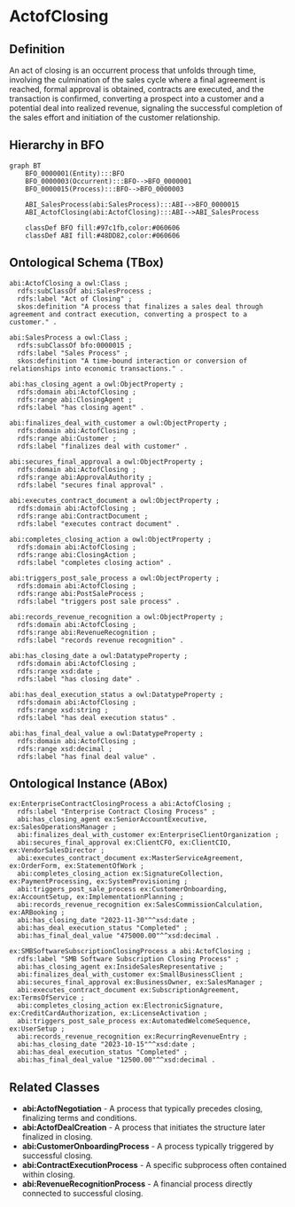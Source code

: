 # ActofClosing

## Definition
An act of closing is an occurrent process that unfolds through time, involving the culmination of the sales cycle where a final agreement is reached, formal approval is obtained, contracts are executed, and the transaction is confirmed, converting a prospect into a customer and a potential deal into realized revenue, signaling the successful completion of the sales effort and initiation of the customer relationship.

## Hierarchy in BFO
```mermaid
graph BT
    BFO_0000001(Entity):::BFO
    BFO_0000003(Occurrent):::BFO-->BFO_0000001
    BFO_0000015(Process):::BFO-->BFO_0000003
    
    ABI_SalesProcess(abi:SalesProcess):::ABI-->BFO_0000015
    ABI_ActofClosing(abi:ActofClosing):::ABI-->ABI_SalesProcess
    
    classDef BFO fill:#97c1fb,color:#060606
    classDef ABI fill:#48DD82,color:#060606
```

## Ontological Schema (TBox)
```turtle
abi:ActofClosing a owl:Class ;
  rdfs:subClassOf abi:SalesProcess ;
  rdfs:label "Act of Closing" ;
  skos:definition "A process that finalizes a sales deal through agreement and contract execution, converting a prospect to a customer." .

abi:SalesProcess a owl:Class ;
  rdfs:subClassOf bfo:0000015 ;
  rdfs:label "Sales Process" ;
  skos:definition "A time-bound interaction or conversion of relationships into economic transactions." .

abi:has_closing_agent a owl:ObjectProperty ;
  rdfs:domain abi:ActofClosing ;
  rdfs:range abi:ClosingAgent ;
  rdfs:label "has closing agent" .

abi:finalizes_deal_with_customer a owl:ObjectProperty ;
  rdfs:domain abi:ActofClosing ;
  rdfs:range abi:Customer ;
  rdfs:label "finalizes deal with customer" .

abi:secures_final_approval a owl:ObjectProperty ;
  rdfs:domain abi:ActofClosing ;
  rdfs:range abi:ApprovalAuthority ;
  rdfs:label "secures final approval" .

abi:executes_contract_document a owl:ObjectProperty ;
  rdfs:domain abi:ActofClosing ;
  rdfs:range abi:ContractDocument ;
  rdfs:label "executes contract document" .

abi:completes_closing_action a owl:ObjectProperty ;
  rdfs:domain abi:ActofClosing ;
  rdfs:range abi:ClosingAction ;
  rdfs:label "completes closing action" .

abi:triggers_post_sale_process a owl:ObjectProperty ;
  rdfs:domain abi:ActofClosing ;
  rdfs:range abi:PostSaleProcess ;
  rdfs:label "triggers post sale process" .

abi:records_revenue_recognition a owl:ObjectProperty ;
  rdfs:domain abi:ActofClosing ;
  rdfs:range abi:RevenueRecognition ;
  rdfs:label "records revenue recognition" .

abi:has_closing_date a owl:DatatypeProperty ;
  rdfs:domain abi:ActofClosing ;
  rdfs:range xsd:date ;
  rdfs:label "has closing date" .

abi:has_deal_execution_status a owl:DatatypeProperty ;
  rdfs:domain abi:ActofClosing ;
  rdfs:range xsd:string ;
  rdfs:label "has deal execution status" .

abi:has_final_deal_value a owl:DatatypeProperty ;
  rdfs:domain abi:ActofClosing ;
  rdfs:range xsd:decimal ;
  rdfs:label "has final deal value" .
```

## Ontological Instance (ABox)
```turtle
ex:EnterpriseContractClosingProcess a abi:ActofClosing ;
  rdfs:label "Enterprise Contract Closing Process" ;
  abi:has_closing_agent ex:SeniorAccountExecutive, ex:SalesOperationsManager ;
  abi:finalizes_deal_with_customer ex:EnterpriseClientOrganization ;
  abi:secures_final_approval ex:ClientCFO, ex:ClientCIO, ex:VendorSalesDirector ;
  abi:executes_contract_document ex:MasterServiceAgreement, ex:OrderForm, ex:StatementOfWork ;
  abi:completes_closing_action ex:SignatureCollection, ex:PaymentProcessing, ex:SystemProvisioning ;
  abi:triggers_post_sale_process ex:CustomerOnboarding, ex:AccountSetup, ex:ImplementationPlanning ;
  abi:records_revenue_recognition ex:SalesCommissionCalculation, ex:ARBooking ;
  abi:has_closing_date "2023-11-30"^^xsd:date ;
  abi:has_deal_execution_status "Completed" ;
  abi:has_final_deal_value "475000.00"^^xsd:decimal .

ex:SMBSoftwareSubscriptionClosingProcess a abi:ActofClosing ;
  rdfs:label "SMB Software Subscription Closing Process" ;
  abi:has_closing_agent ex:InsideSalesRepresentative ;
  abi:finalizes_deal_with_customer ex:SmallBusinessClient ;
  abi:secures_final_approval ex:BusinessOwner, ex:SalesManager ;
  abi:executes_contract_document ex:SubscriptionAgreement, ex:TermsOfService ;
  abi:completes_closing_action ex:ElectronicSignature, ex:CreditCardAuthorization, ex:LicenseActivation ;
  abi:triggers_post_sale_process ex:AutomatedWelcomeSequence, ex:UserSetup ;
  abi:records_revenue_recognition ex:RecurringRevenueEntry ;
  abi:has_closing_date "2023-10-15"^^xsd:date ;
  abi:has_deal_execution_status "Completed" ;
  abi:has_final_deal_value "12500.00"^^xsd:decimal .
```

## Related Classes
- **abi:ActofNegotiation** - A process that typically precedes closing, finalizing terms and conditions.
- **abi:ActofDealCreation** - A process that initiates the structure later finalized in closing.
- **abi:CustomerOnboardingProcess** - A process typically triggered by successful closing.
- **abi:ContractExecutionProcess** - A specific subprocess often contained within closing.
- **abi:RevenueRecognitionProcess** - A financial process directly connected to successful closing. 